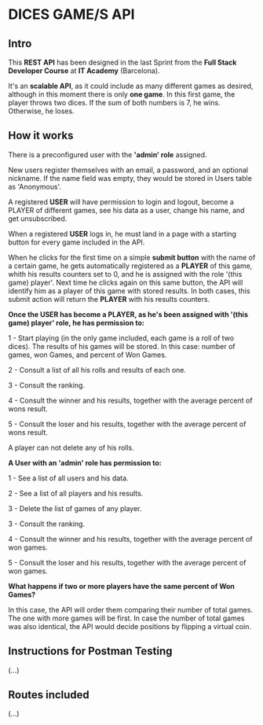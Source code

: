 # DICES GAME/S API

## Intro

This **REST API** has been designed in the last Sprint from the **Full Stack Developer Course** at **IT Academy** (Barcelona).

It's an **scalable API**, as it could include as many different games as desired, although in this moment there is only **one game**.
In this first game, the player throws two dices. If the sum of both numbers is 7, he wins. Otherwise, he loses.

## How it works

There is a preconfigured user with the **'admin' role** assigned.

New users register themselves with an email, a password, and an optional nickname. If the name field was empty, they would be stored 
in Users table as 'Anonymous'.

A registered **USER** will have permission to login and logout, become a PLAYER of different games, see his data as a user, change his name, and get unsubscribed.

When a registered **USER** logs in, he must land in a page with a starting button for every game included in the API.

When he clicks for the first time on a simple **submit button** with the name of a certain game, he gets automatically 
registered as a **PLAYER** of this game, whith his results counters set to 0, and he is assigned with the role '(this game) player'.
Next time he clicks again on this same button, the API will identify him as a player of this game with stored results.
In both cases, this submit action will return the **PLAYER** with his results counters.

**Once the USER has become a PLAYER, as he's been assigned with '(this game) player' role, he has permission to:**

1 - Start playing (in the only game included, each game is a roll of two dices). The results of his games will be stored.
In this case: number of games, won Games, and percent of Won Games.

2 - Consult a list of all his rolls and results of each one.

3 - Consult the ranking.

4 - Consult the winner and his results, together with the average percent of wons result.

5 - Consult the loser and his results, together with the average percent of wons result.

A player can not delete any of his rolls.

**A User with an **'admin' role** has permission to:**

1 - See a list of all users and his data.

2 - See a list of all players and his results.

3 - Delete the list of games of any player.

3 - Consult the ranking.

4 - Consult the winner and his results, together with the average percent of won games.  

5 - Consult the loser and his results, together with the average percent of won games.

**What happens if two or more players have the same percent of Won Games?**

In this case, the API will order them comparing their number of total games. The one with more games will be first. 
In case the number of total games was also identical, the API would decide positions by flipping a virtual coin. 

## Instructions for Postman Testing 

(...)

## Routes included

(...)
